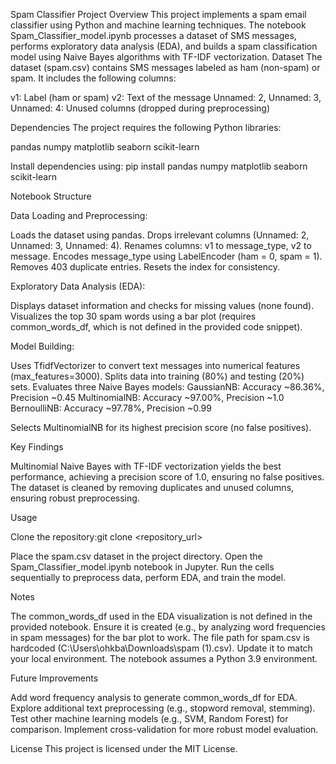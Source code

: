 Spam Classifier Project
Overview
This project implements a spam email classifier using Python and machine learning techniques. The notebook Spam_Classifier_model.ipynb processes a dataset of SMS messages, performs exploratory data analysis (EDA), and builds a spam classification model using Naive Bayes algorithms with TF-IDF vectorization.
Dataset
The dataset (spam.csv) contains SMS messages labeled as ham (non-spam) or spam. It includes the following columns:

v1: Label (ham or spam)
v2: Text of the message
Unnamed: 2, Unnamed: 3, Unnamed: 4: Unused columns (dropped during preprocessing)

Dependencies
The project requires the following Python libraries:

pandas
numpy
matplotlib
seaborn
scikit-learn

Install dependencies using:
pip install pandas numpy matplotlib seaborn scikit-learn

Notebook Structure

Data Loading and Preprocessing:

Loads the dataset using pandas.
Drops irrelevant columns (Unnamed: 2, Unnamed: 3, Unnamed: 4).
Renames columns: v1 to message_type, v2 to message.
Encodes message_type using LabelEncoder (ham = 0, spam = 1).
Removes 403 duplicate entries.
Resets the index for consistency.


Exploratory Data Analysis (EDA):

Displays dataset information and checks for missing values (none found).
Visualizes the top 30 spam words using a bar plot (requires common_words_df, which is not defined in the provided code snippet).


Model Building:

Uses TfidfVectorizer to convert text messages into numerical features (max_features=3000).
Splits data into training (80%) and testing (20%) sets.
Evaluates three Naive Bayes models:
GaussianNB: Accuracy ~86.36%, Precision ~0.45
MultinomialNB: Accuracy ~97.00%, Precision ~1.0
BernoulliNB: Accuracy ~97.78%, Precision ~0.99


Selects MultinomialNB for its highest precision score (no false positives).



Key Findings

Multinomial Naive Bayes with TF-IDF vectorization yields the best performance, achieving a precision score of 1.0, ensuring no false positives.
The dataset is cleaned by removing duplicates and unused columns, ensuring robust preprocessing.

Usage

Clone the repository:git clone <repository_url>


Place the spam.csv dataset in the project directory.
Open the Spam_Classifier_model.ipynb notebook in Jupyter.
Run the cells sequentially to preprocess data, perform EDA, and train the model.

Notes

The common_words_df used in the EDA visualization is not defined in the provided notebook. Ensure it is created (e.g., by analyzing word frequencies in spam messages) for the bar plot to work.
The file path for spam.csv is hardcoded (C:\Users\ohkba\Downloads\spam (1).csv). Update it to match your local environment.
The notebook assumes a Python 3.9 environment.

Future Improvements

Add word frequency analysis to generate common_words_df for EDA.
Explore additional text preprocessing (e.g., stopword removal, stemming).
Test other machine learning models (e.g., SVM, Random Forest) for comparison.
Implement cross-validation for more robust model evaluation.

License
This project is licensed under the MIT License.
